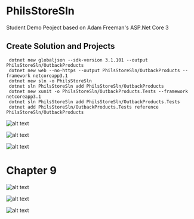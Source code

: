 # PhilsStoreSln
Student Demo Peoject based on Adam Freeman's ASP.Net Core 3
## Create Solution and Projects 

     dotnet new globaljson --sdk-version 3.1.101 --output PhilsStoreSln/OutbackProducts
     dotnet new web --no-https --output PhilsStoreSln/OutbackProducts --framework netcoreapp3.1
     dotnet new sln -o PhilsStoreSln
     dotnet sln PhilsStoreSln add PhilsStoreSln/OutbackProducts 
     dotnet new xunit -o PhilsStoreSln/OutbackProducts.Tests --framework netcoreapp3.1
     dotnet sln PhilsStoreSln add PhilsStoreSln/OutbackProducts.Tests 
     dotnet add PhilsStoreSln/OutbackProducts.Tests reference PhilsStoreSln/OutbackProducts





![alt text](https://github.com/PhilipKoller/PhilsStoreSln/blob/master/_Outback.PNG?raw=true)


![alt text](https://github.com/PhilipKoller/PhilsStoreSln/blob/master/_Cart.PNG?raw=true)


![alt text](https://github.com/PhilipKoller/PhilsStoreSln/blob/master/_Tests.PNG?raw=true)

#                                      Chapter 9
![alt text](https://github.com/PhilipKoller/PhilsStoreSln/blob/master/_Checkout.PNG?raw=true)


![alt text](https://github.com/PhilipKoller/PhilsStoreSln/blob/master/_Checkout_Validation.PNG?raw=true)


![alt text](https://github.com/PhilipKoller/PhilsStoreSln/blob/master/_TestCases.PNG?raw=true)

